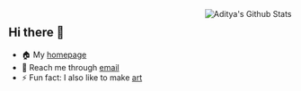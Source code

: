 <img align="right" alt="Aditya's Github Stats" src="https://github-readme-stats.vercel.app/api?username=aditya-azad&show_icons=true&hide_border=true" />

## Hi there 👋

- 🏠 My [homepage](https://www.adityaazad.com/)
- 📮 Reach me through [email](mailto:adityaazad121@gmail.com)
- ⚡ Fun fact: I also like to make [art](https://www.instagram.com/_aditya_azad_/)
